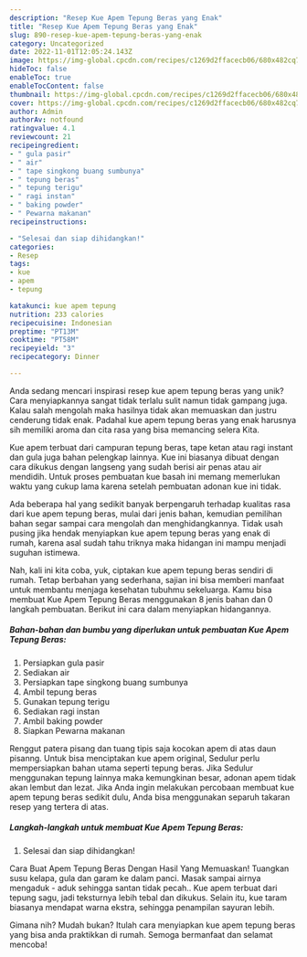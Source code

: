 ```yaml
---
description: "Resep Kue Apem Tepung Beras yang Enak"
title: "Resep Kue Apem Tepung Beras yang Enak"
slug: 890-resep-kue-apem-tepung-beras-yang-enak
category: Uncategorized
date: 2022-11-01T12:05:24.143Z
image: https://img-global.cpcdn.com/recipes/c1269d2ffacecb06/680x482cq70/kue-apem-tepung-beras-foto-resep-utama.jpg
hideToc: false
enableToc: true
enableTocContent: false
thumbnail: https://img-global.cpcdn.com/recipes/c1269d2ffacecb06/680x482cq70/kue-apem-tepung-beras-foto-resep-utama.jpg
cover: https://img-global.cpcdn.com/recipes/c1269d2ffacecb06/680x482cq70/kue-apem-tepung-beras-foto-resep-utama.jpg
author: Admin
authorAv: notfound
ratingvalue: 4.1
reviewcount: 21
recipeingredient:
- " gula pasir"
- " air"
- " tape singkong buang sumbunya"
- " tepung beras"
- " tepung terigu"
- " ragi instan"
- " baking powder"
- " Pewarna makanan"
recipeinstructions:

- "Selesai dan siap dihidangkan!"
categories:
- Resep
tags:
- kue
- apem
- tepung

katakunci: kue apem tepung 
nutrition: 233 calories
recipecuisine: Indonesian
preptime: "PT13M"
cooktime: "PT58M"
recipeyield: "3"
recipecategory: Dinner

---
```





Anda sedang mencari inspirasi resep kue apem tepung beras yang unik? Cara menyiapkannya sangat tidak terlalu sulit namun tidak gampang juga. Kalau salah mengolah maka hasilnya tidak akan memuaskan dan justru cenderung tidak enak. Padahal kue apem tepung beras yang enak harusnya sih memiliki aroma dan cita rasa yang bisa memancing selera Kita.





Kue apem terbuat dari campuran tepung beras, tape ketan atau ragi instant dan gula juga bahan pelengkap lainnya. Kue ini biasanya dibuat dengan cara dikukus dengan langseng yang sudah berisi air penas atau air mendidih. Untuk proses pembuatan kue basah ini memang memerlukan waktu yang cukup lama karena setelah pembuatan adonan kue ini tidak.

Ada beberapa hal yang sedikit banyak berpengaruh terhadap kualitas rasa dari kue apem tepung beras, mulai dari jenis bahan, kemudian pemilihan bahan segar sampai cara mengolah dan menghidangkannya. Tidak usah pusing jika hendak menyiapkan kue apem tepung beras yang enak di rumah, karena asal sudah tahu triknya maka hidangan ini mampu menjadi suguhan istimewa.






Nah, kali ini kita coba, yuk, ciptakan kue apem tepung beras sendiri di rumah. Tetap berbahan yang sederhana, sajian ini bisa memberi manfaat untuk membantu menjaga kesehatan tubuhmu sekeluarga. Kamu bisa membuat Kue Apem Tepung Beras menggunakan 8 jenis bahan dan 0 langkah pembuatan. Berikut ini cara dalam menyiapkan hidangannya.

<!--inarticleads1-->

##### Bahan-bahan dan bumbu yang diperlukan untuk pembuatan Kue Apem Tepung Beras:

1. Persiapkan  gula pasir
1. Sediakan  air
1. Persiapkan  tape singkong buang sumbunya
1. Ambil  tepung beras
1. Gunakan  tepung terigu
1. Sediakan  ragi instan
1. Ambil  baking powder
1. Siapkan  Pewarna makanan


Renggut patera pisang dan tuang tipis saja kocokan apem di atas daun pisanng. Untuk bisa menciptakan kue apem original, Sedulur perlu mempersiapkan bahan utama seperti tepung beras. Jika Sedulur menggunakan tepung lainnya maka kemungkinan besar, adonan apem tidak akan lembut dan lezat. Jika Anda ingin melakukan percobaan membuat kue apem tepung beras sedikit dulu, Anda bisa menggunakan separuh takaran resep yang tertera di atas. 

<!--inarticleads2-->

##### Langkah-langkah untuk membuat Kue Apem Tepung Beras:


1. Selesai dan siap dihidangkan!

Cara Buat Apem Tepung Beras Dengan Hasil Yang Memuaskan! Tuangkan susu kelapa, gula dan garam ke dalam panci. Masak sampai airnya mengaduk - aduk sehingga santan tidak pecah.. Kue apem terbuat dari tepung sagu, jadi teksturnya lebih tebal dan dikukus. Selain itu, kue taram biasanya mendapat warna ekstra, sehingga penampilan sayuran lebih. 

Gimana nih? Mudah bukan? Itulah cara menyiapkan kue apem tepung beras yang bisa anda praktikkan di rumah. Semoga bermanfaat dan selamat mencoba!
